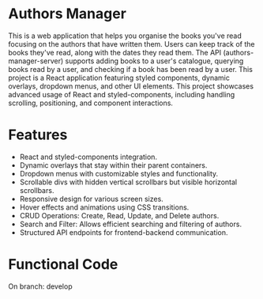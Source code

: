 # Authors Manager
This is a web application that helps you organise the books you've read focusing on the authors that have written them. Users can keep track of the books they've read, along with the dates they read them. The API (authors-manager-server) supports adding books to a user's catalogue, querying books read by a user, and checking if a book has been read by a user.
This project is a React application featuring styled components, dynamic overlays, dropdown menus, and other UI elements. This project showcases advanced usage of React and styled-components, including handling scrolling, positioning, and component interactions.

# Features
- React and styled-components integration.
- Dynamic overlays that stay within their parent containers.
- Dropdown menus with customizable styles and functionality.
- Scrollable divs with hidden vertical scrollbars but visible horizontal scrollbars.
- Responsive design for various screen sizes.
- Hover effects and animations using CSS transitions.
- CRUD Operations: Create, Read, Update, and Delete authors.
- Search and Filter: Allows efficient searching and filtering of authors.
- Structured API endpoints for frontend-backend communication.

# Functional Code
On branch: develop
